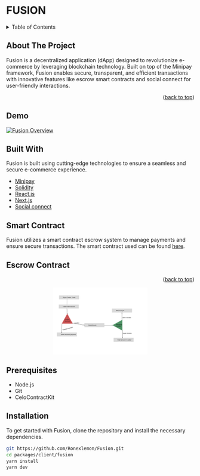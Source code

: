 <!-- TITLE -->
<p align="center"> 
<h1>FUSION</h1>
    </a>
  </p>
</p>

<!-- TABLE OF CONTENTS -->

<details>
  <summary>Table of Contents</summary>
  <ol>
    <li>
      <a href="#about-the-project">About The Project</a>
      <ul>
        <li><a href="#built-with">Built With</a></li>
         <li><a href="#escrow-contract">Escrow  Flow</a></li>
         <li><a href="#smart-contract">Smart conract Escrow</a></li>
      </ul>
    </li>
    <li>
      <ul>
       <li><a href="#demo">Demo</a></li>
        <li><a href="#prerequisites">Prerequisites</a></li>
        <li><a href="#installation">Installation</a></li>
      </ul>
    </li>
    <li><a href="#usage">Usage</a></li>
    <li><a href="#roadmap">Roadmap</a></li>
    <li><a href="#contributing">Contributing</a></li>
    <li><a href="#license">License</a></li>
    <li><a href="#contact">Contact</a></li>
    <li><a href="#acknowledgments">Acknowledgments</a></li>
    
  </ol>
</details>

<!-- ABOUT THE PROJECT -->

## About The Project

Fusion is a decentralized application (dApp) designed to revolutionize e-commerce by leveraging blockchain technology. Built on top of the Minipay framework, Fusion enables secure, transparent, and efficient transactions with innovative features like escrow smart contracts and social connect for user-friendly interactions.

<p align="right">(<a href="#top">back to top</a>)</p>

## Demo

[![Fusion Overview](https://img.youtube.com/vi/MfNpC1_KiQQ/0.jpg)](https://www.youtube.com/watch?v=MfNpC1_KiQQ)

<!--Demo -->


## Built With

Fusion is built using cutting-edge technologies to ensure a seamless and secure e-commerce experience.

- [Minipay](https://minipay.org/)
- [Solidity](https://docs.soliditylang.org/)
- [React.js](https://reactjs.org/)
- [Next.js](https://nextjs.org/)
- [Social connect](https://github.com/celo-org/SocialConnect/)
## Smart Contract 

Fusion utilizes a smart contract escrow system to manage payments and ensure secure transactions. The smart contract used can be found [here](https://github.com/Ronexlemon/Fusion/blob/master/packages/Contracts/hardhat/contracts/Fusion.sol).

## Escrow Contract

<p align="right">(<a href="#top">back to top</a>)</p>
<!-- ESCROW CONTRACT -->
<p align="center"> 
  <p align="center"> 
  <img width="50%" src="packages/client/fusion/public/fusionE.png" align="center" alt="Fusion" />


</p>
 
</p>

<!-- GETTING STARTED -->

## Prerequisites

- Node.js
- Git
- CeloContractKit

## Installation

To get started with Fusion, clone the repository and install the necessary dependencies.

```bash
git https://github.com/Ronexlemon/Fusion.git
cd packages/client/fusion
yarn install
yarn dev


